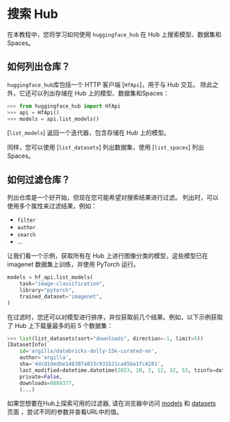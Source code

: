 <!--⚠️ 请注意，此文件是 Markdown 格式，但包含我们文档构建器的特定语法（类似于 MDX），可能无法在您的 Markdown 查看器中正确渲染。
-->

# 搜索 Hub

在本教程中，您将学习如何使用 `huggingface_hub` 在 Hub 上搜索模型、数据集和Spaces。

## 如何列出仓库？

`huggingface_hub`库包括一个 HTTP 客户端 [`HfApi`]，用于与 Hub 交互。 除此之外，它还可以列出存储在 Hub 上的模型、数据集和Spaces：

```py
>>> from huggingface_hub import HfApi
>>> api = HfApi()
>>> models = api.list_models()
```

[`list_models`] 返回一个迭代器，包含存储在 Hub 上的模型。

同样，您可以使用 [`list_datasets`] 列出数据集，使用 [`list_spaces`] 列出 Spaces。

## 如何过滤仓库？

列出仓库是一个好开始，但现在您可能希望对搜索结果进行过滤。
列出时，可以使用多个属性来过滤结果，例如：
- `filter`
- `author`
- `search`
- ...

让我们看一个示例，获取所有在 Hub 上进行图像分类的模型，这些模型已在 imagenet 数据集上训练，并使用 PyTorch 运行。

```py
models = hf_api.list_models(
	task="image-classification",
	library="pytorch",
	trained_dataset="imagenet",
)
```

在过滤时，您还可以对模型进行排序，并仅获取前几个结果。例如，以下示例获取了 Hub 上下载量最多的前 5 个数据集：

```py
>>> list(list_datasets(sort="downloads", direction=-1, limit=5))
[DatasetInfo(
	id='argilla/databricks-dolly-15k-curated-en',
	author='argilla',
	sha='4dcd1dedbe148307a833c931b21ca456a1fc4281',
	last_modified=datetime.datetime(2023, 10, 2, 12, 32, 53, tzinfo=datetime.timezone.utc),
	private=False,
	downloads=8889377,
	(...)
```



如果您想要在Hub上探索可用的过滤器, 请在浏览器中访问 [models](https://huggingface.co/models) 和 [datasets](https://huggingface.co/datasets) 页面
，尝试不同的参数并查看URL中的值。
